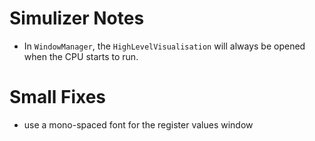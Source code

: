 Simulizer Notes
===============

- In `WindowManager`, the `HighLevelVisualisation` will always be opened when the CPU starts to run.


Small Fixes
===========

- use a mono-spaced font for the register values window
